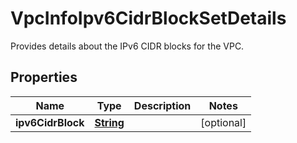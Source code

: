 

# VpcInfoIpv6CidrBlockSetDetails

Provides details about the IPv6 CIDR blocks for the VPC. 

## Properties

| Name | Type | Description | Notes |
|------------ | ------------- | ------------- | -------------|
|**ipv6CidrBlock** | [**String**](String.md) |  |  [optional] |



